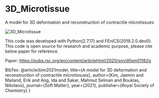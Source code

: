# 3D_Microtissue
A model for 3D deformation and reconstruction of contractile microtissues

![3D_Microtissue](https://user-images.githubusercontent.com/92875661/138128798-77257f41-7a94-4847-81a2-593d60f96a99.jpg)

This code was developed with Python(2.7.17) and FEniCS(2019.2.0.dev0).
This code is open source for research and academic purpose, please cite below paper for reference.

Paper:
https://pubs.rsc.org/en/content/articlehtml/2020/sm/d0sm01182g

BibTex:
@article{kim2021model,
  title={A model for 3D deformation and reconstruction of contractile microtissues},
  author={Kim, Jaemin and Mailand, Erik and Ang, Ida and Sakar, Mahmut Selman and Bouklas, Nikolaos},
  journal={Soft Matter},
  year={2021},
  publisher={Royal Society of Chemistry}
}
